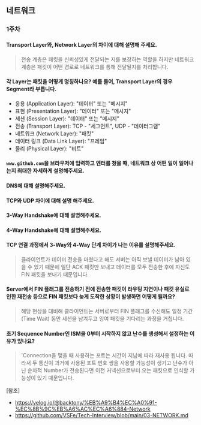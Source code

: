 ## 네트워크 

### 1주차
#### Transport Layer와, Network Layer의 차이에 대해 설명해 주세요.
   > 전송 계층은 패킷을 신뢰성있게 전달되는 지를 보장하는 역할을 하지만 네트워크 계층은 패킷이 어떤 경로로 네트워크를 통해 전달될지를 처리합니다.
#### 각 Layer는 패킷을 어떻게 명칭하나요? 예를 들어, Transport Layer의 경우 Segment라 부릅니다.
   - 응용 (Application Layer): "데이터" 또는 "메시지"
   - 표현 (Presentation Layer): "데이터" 또는 "메시지"
   - 세션 (Session Layer): "데이터" 또는 "메시지"
   - 전송 (Transport Layer): TCP - "세그먼트", UDP - "데이터그램"
   - 네트워크 (Network Layer): "패킷"
   - 데이터 링크 (Data Link Layer): "프레임"
   - 물리 (Physical Layer): "비트"
#### `www.github.com`을 브라우저에 입력하고 엔터를 쳤을 때, 네트워크 상 어떤 일이 일어나는지 최대한 자세하게 설명해주세요.
#### DNS에 대해 설명해주세요.
#### TCP와 UDP 차이에 대해 설명 해주세요.
#### 3-Way Handshake에 대해 설명해주세요.
#### 4-Way Handshake에 대해 설명해주세요.
#### TCP 연결 과정에서 3-Way와 4-Way 단계 차이가 나는 이유를 설명해주세요.
   > 클라이언트가 데이터 전송을 마쳤다고 해도 서버는 아직 보낼 데이터가 남아 있을 수 있기 때문에 일단 ACK 패킷만 보내고 데이터를 모두 전송한 후에 자신도 FIN 패킷을 보내기 때문입니다.
#### Server에서 FIN 플래그를 전송하기 전에 전송한 패킷이 라우팅 지연이나 패킷 유실로 인한 재전송 등으로 FIN 패킷보다 늦게 도착한 상황이 발생하면 어떻게 될까요?
   > 해당 현상을 대비해 클라이언트는 서버로부터 FIN 플래그를 수신해도 일정 기간(Time Wait) 동안 세션을 남겨두고 잉여 패킷을 기다리는 과정을 거칩니다.  
#### 초기 Sequence Number인 ISM을 0부터 시작하지 않고 난수를 생성해서 설정하는 이유가 있나요?
   > `Connection을 맺을 때 사용하는 포트는 시간이 지남에 따라 재사용 됩니다. 따라서 두 통신이 과거에 사용된 포트 번호 쌍을 사용할 가능성이 생기고 난수가 아닌 순차적 Number가 전송된다면 이전 커넥션으로부터 오는 패킷으로 인식할 가능성이 있기 때문입니다.

[참조]
- https://velog.io/@backtony/%EB%A9%B4%EC%A0%91-%EC%8B%9C%EB%A6%AC%EC%A6%884-Network
- https://github.com/VSFe/Tech-Interview/blob/main/03-NETWORK.md
